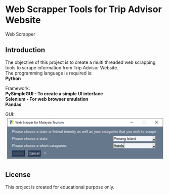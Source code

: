 # Web Scrapper Tools for Trip Advisor Website  
Web Scrapper  
  
## Introduction  
The objective of this project is to create a multi threaded web scrapping tools to scrape information from Trip Advisor Website.  
The programming language is required is:  
**Python**  
  
Framework:  
**PySimpleGUI - To create a simple UI interface**  
**Selenium - For web browser emulation**  
**Pandas**  
  
GUI:  
![picture alt](https://github.com/EricYoong/WebScraper/blob/main/Images/GUI.png "Graphic Interface for Web Scrapping Tools")  

## License  
This project is created for educational purpose only.
